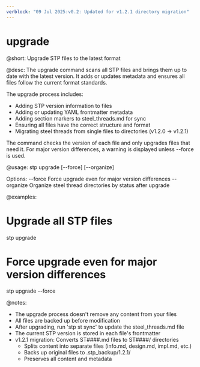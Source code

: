 ```yaml
---
verblock: "09 Jul 2025:v0.2: Updated for v1.2.1 directory migration"
---
```

# upgrade

@short:
Upgrade STP files to the latest format

@desc:
The upgrade command scans all STP files and brings them up to date with the latest version.
It adds or updates metadata and ensures all files follow the current format standards.

The upgrade process includes:
- Adding STP version information to files
- Adding or updating YAML frontmatter metadata
- Adding section markers to steel_threads.md for sync
- Ensuring all files have the correct structure and format
- Migrating steel threads from single files to directories (v1.2.0 → v1.2.1)

The command checks the version of each file and only upgrades files that need it.
For major version differences, a warning is displayed unless --force is used.

@usage:
stp upgrade [--force] [--organize]

Options:
  --force      Force upgrade even for major version differences
  --organize   Organize steel thread directories by status after upgrade

@examples:
# Upgrade all STP files
stp upgrade

# Force upgrade even for major version differences
stp upgrade --force

@notes:
- The upgrade process doesn't remove any content from your files
- All files are backed up before modification
- After upgrading, run 'stp st sync' to update the steel_threads.md file
- The current STP version is stored in each file's frontmatter
- v1.2.1 migration: Converts ST####.md files to ST####/ directories
  - Splits content into separate files (info.md, design.md, impl.md, etc.)
  - Backs up original files to .stp_backup/1.2.1/
  - Preserves all content and metadata